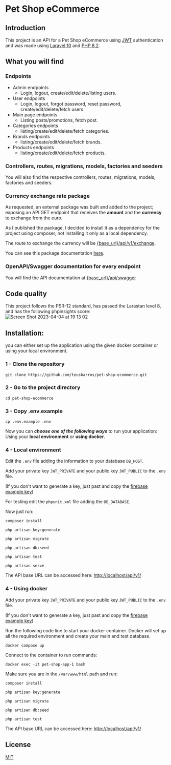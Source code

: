 # Pet Shop eCommerce

## Introduction
This project is an API for a Pet Shop eCommerce using [JWT](https://github.com/firebase/php-jwt) authentication and was made using [Laravel 10](https://laravel.com/docs/10.x/releases) and [PHP 8.2](https://www.php.net/releases/8.2/en.php).

## What you will find

### Endpoints

- Admin endpoints
  - Login, logout, create/edit/delete/listing users.
- User endpoints
    - Login, logout, forgot password, reset password, create/edit/delete/fetch users.
- Main page endpoints
  - Listing posts/promotions, fetch post.
- Categories endpoints
  - listing/create/edit/delete/fetch categories.
- Brands endpoints
    - listing/create/edit/delete/fetch brands.
- Products endpoints
    - listing/create/edit/delete/fetch products.

### Controllers, routes, migrations, models, factories and seeders
You will also find the respective controllers, routes, migrations, models, factories and seeders.

### Currency exchange rate package
As requested, an external package was built and added to the project; exposing an API GET endpoint that receives the **amount** and the **currency** to exchange from the euro.

As I published the package, I decided to install it as a dependency for the project using composer, not installing it only as a local dependency.

The route to exchange the currency will be [{base_url}/api/v1/exchange](http://localhost/api/v1/exchange).

You can see this package documentation [here](https://github.com/teusbarros/currency-exchange). 

### OpenAPI/Swagger documentation for every endpoint
You will find the API documentation at [{base_url}/api/swagger](http://localhost/api/swagger)

## Code quality

This project follows the PSR-12 standard, has passed the Larastan level 8, and has the following phpinsights score:
![Screen Shot 2023-04-04 at 19 13 02](https://user-images.githubusercontent.com/29488656/229934435-fc0a358f-bbe6-4b6a-b970-e6de513114f8.png)

## Installation:


you can either set up the application using the given docker container or using your local environment.

### 1 - Clone the repository

```
git clone https://github.com/teusbarros/pet-shop-ecommerce.git
```
### 2 - Go to the project directory

```
cd pet-shop-ecommerce
```
### 3 - Copy .env.example

```
cp .env.example .env
```

Now you can ***choose one of the following ways*** to run your application: Using your **local environment** or **using docker**.

### 4 - Local environment

Edit the `.env` file adding the information to your database `DB_HOST`.

Add your private key `JWT_PRIVATE` and your public key `JWT_PUBLIC` to the `.env` file. 

(If you don't want to generate a key, just past and copy the [firebase example key](https://github.com/firebase/php-jwt#example-with-rs256-openssl))

For testing edit the `phpunit.xml` file adding the `DB_DATABASE`.

Now just run:

```
composer install

php artisan key:generate

php artisan migrate

php artisan db:seed

php artisan test

php artisan serve
```
The API base URL can be accessed here: [http://localhost/api/v1/](http://localhost/api/v1/)

### 4 - Using docker

Add your private key `JWT_PRIVATE` and your public key `JWT_PUBLIC` to the `.env` file.

(If you don't want to generate a key, just past and copy the [firebase example key](https://github.com/firebase/php-jwt#example-with-rs256-openssl))

Run the following code line to start your docker container. Docker will set up all the required environment and create your main and test database.

```
docker compose up
```

Connect to the container to run commands: 

```
docker exec -it pet-shop-app-1 bash
```

Make sure you are in the `/var/www/html` path and run:
```
composer install

php artisan key:generate

php artisan migrate

php artisan db:seed

php artisan test
```
The API base URL can be accessed here: [http://localhost/api/v1/](http://localhost/api/v1/)

## License

[MIT](https://choosealicense.com/licenses/mit/)
